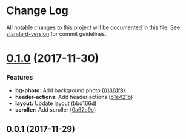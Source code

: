 # Change Log

All notable changes to this project will be documented in this file. See [standard-version](https://github.com/conventional-changelog/standard-version) for commit guidelines.

<a name="0.1.0"></a>
# [0.1.0](https://github.com/jsjaspreet/jsjaspreet.com/compare/v0.0.1...v0.1.0) (2017-11-30)


### Features

* **bg-photo:** Add background photo ([01881f9](https://github.com/jsjaspreet/jsjaspreet.com/commit/01881f9))
* **header-actions:** Add header actions ([b1e421b](https://github.com/jsjaspreet/jsjaspreet.com/commit/b1e421b))
* **layout:** Update layout ([bbd166d](https://github.com/jsjaspreet/jsjaspreet.com/commit/bbd166d))
* **scroller:** Add scroller ([0a62a9c](https://github.com/jsjaspreet/jsjaspreet.com/commit/0a62a9c))



<a name="0.0.1"></a>
## 0.0.1 (2017-11-29)

